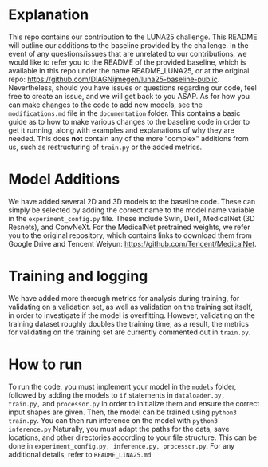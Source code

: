 # Explanation
This repo contains our contribution to the LUNA25 challenge. This README will outline our additions to the baseline provided by the challenge.
In the event of any questions/issues that are unrelated to our contributions, we would like to refer you to the README of the provided baseline, which is available in this repo under the name README_LUNA25, or at the original repo: https://github.com/DIAGNijmegen/luna25-baseline-public.
Nevertheless, should you have issues or questions regarding our code, feel free to create an issue, and we will get back to you ASAP.
As for how you can make changes to the code to add new models, see the ``modifications.md`` file in the `documentation` folder. This contains a basic guide as to how to make various changes to the baseline code in order to get it running, along with examples and explanations of why they are needed. This does **not** contain any of the more "complex" additions from us, such as restructuring of `train.py` or the added metrics.

# Model Additions
We have added several 2D and 3D models to the baseline code. These can simply be selected by adding the correct name to the model name variable in the `experiment_config.py` file.
These include Swin, DeiT, MedicalNet (3D Resnets), and ConvNeXt.
For the MedicalNet pretrained weights, we refer you to the original repository, which contains links to download them from Google Drive and Tencent Weiyun: https://github.com/Tencent/MedicalNet.

# Training and logging
We have added more thorough metrics for analysis during training, for validating on a validation set, as well as validation on the training set itself, in order to investigate if the model is overfitting.
However, validating on the training dataset roughly doubles the training time, as a result, the metrics for validating on the training set are currently commented out in `train.py`.

# How to run
To run the code, you must implement your model in the `models` folder, followed by adding the models to `if` statements in `dataloader.py, train.py,` and `processor.py` in order to initialize them and ensure the correct input shapes are given.
Then, the model can be trained using `python3 train.py`. 
You can then run inference on the model with `python3 inference.py`
Naturally, you must adapt the paths for the data, save locations, and other directories according to your file structure. This can be done in `experiment_config.py, inference.py, processor.py`. For any additional details, refer to `README_LINA25.md`
